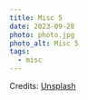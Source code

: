 ```yaml
---
title: Misc 5
date: 2023-09-28
photo: photo.jpg
photo_alt: Misc 5
tags:
  - misc
---
```


Credits: [Unsplash](https://unsplash.com/fr/photos/un-gros-plan-dun-arriere-plan-colore-dysl7LZ7bSM)
